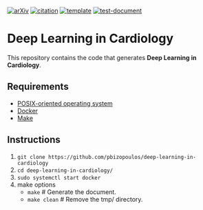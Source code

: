 [![arXiv](http://img.shields.io/badge/cs.LG-arXiv%3A1902.11122-B31B1B.svg)](https://arxiv.org/abs/1902.11122)
[![citation](http://img.shields.io/badge/citation-0091FF.svg)](https://scholar.google.com/scholar_lookup?title=Deep%20Learning%20in%20Cardiology&author=Paschalis%20Bizopoulos&author=Dimitrios%20Koutsouris&publication_date=2020/12/30&arxiv_id=1902.11122)
[![template](http://img.shields.io/badge/template-EEE0B1.svg)](https://github.com/pbizopoulos/a-makefile-for-developing-containerized-latex-technical-documents-template)
[![test-document](https://github.com/pbizopoulos/deep-learning-in-cardiology/workflows/test-document/badge.svg)](https://github.com/pbizopoulos/deep-learning-in-cardiology/actions?query=workflow%3Atest-document)

# Deep Learning in Cardiology
This repository contains the code that generates **Deep Learning in Cardiology**.

## Requirements
- [POSIX-oriented operating system](https://en.wikipedia.org/wiki/POSIX#POSIX-oriented_operating_systems)
- [Docker](https://docs.docker.com/get-docker/)
- [Make](https://www.gnu.org/software/make/)

## Instructions
1. `git clone https://github.com/pbizopoulos/deep-learning-in-cardiology`
2. `cd deep-learning-in-cardiology/`
3. `sudo systemctl start docker`
4. make options
    * `make`             # Generate the document.
    * `make clean`       # Remove the tmp/ directory.
